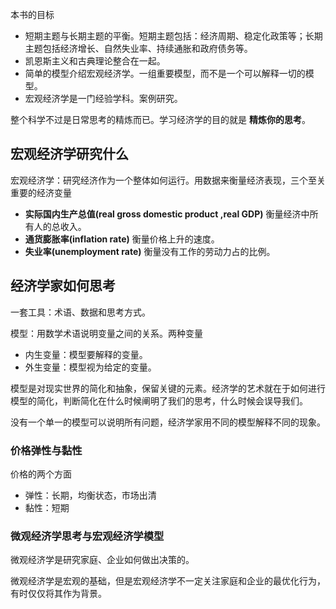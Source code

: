 本书的目标

+ 短期主题与长期主题的平衡。短期主题包括：经济周期、稳定化政策等；长期主题包括经济增长、自然失业率、持续通胀和政府债务等。
+ 凯恩斯主义和古典理论整合在一起。
+ 简单的模型介绍宏观经济学。一组重要模型，而不是一个可以解释一切的模型。
+ 宏观经济学是一门经验学科。案例研究。

整个科学不过是日常思考的精炼而已。学习经济学的目的就是 **精炼你的思考**。



## 宏观经济学研究什么

宏观经济学：研究经济作为一个整体如何运行。用数据来衡量经济表现，三个至关重要的经济变量

+ **实际国内生产总值(real gross domestic product ,real GDP)** 衡量经济中所有人的总收入。
+ **通货膨胀率(inflation rate)** 衡量价格上升的速度。
+ **失业率(unemployment rate)** 衡量没有工作的劳动力占的比例。



## 经济学家如何思考

一套工具：术语、数据和思考方式。

模型：用数学术语说明变量之间的关系。两种变量

+ 内生变量：模型要解释的变量。
+ 外生变量：模型视为给定的变量。

模型是对现实世界的简化和抽象，保留关键的元素。经济学的艺术就在于如何进行模型的简化，判断简化在什么时候阐明了我们的思考，什么时候会误导我们。



没有一个单一的模型可以说明所有问题，经济学家用不同的模型解释不同的现象。



### 价格弹性与黏性

价格的两个方面

+ 弹性：长期，均衡状态，市场出清
+ 黏性：短期



### 微观经济学思考与宏观经济学模型

微观经济学是研究家庭、企业如何做出决策的。

微观经济学是宏观的基础，但是宏观经济学不一定关注家庭和企业的最优化行为，有时仅仅将其作为背景。



